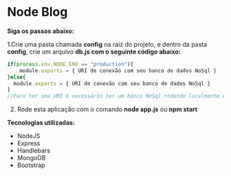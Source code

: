 # Node Blog 
**Siga os passos abaixo:**

1.Crie uma pasta chamada **config** na raíz do projeto, e dentro da pasta **config**, crie um arquivo **db.js com o seguinte código abaixo:**
~~~javascript
if(process.env.NODE_ENV == "production"){
	module.exports = { URI de conexão com seu banco de dados NoSql }
}else{
  module.exports = { URI de conexão com seu banco de dados NoSql }
}
//Para ter uma URI é necessário ter um banco NoSql rodando localmente ou on-line
~~~
2. Rode esta aplicação com o comando **node app.js** ou **npm start**

**Tecnologias utilizadas:**
* NodeJS
* Express
* Handlebars
* MongoDB
* Bootstrap
